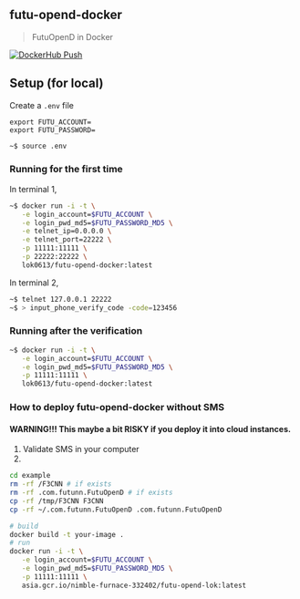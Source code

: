 ## futu-opend-docker
> FutuOpenD in Docker

[![DockerHub Push](https://github.com/lok0613/futu-opend-docker/actions/workflows/push.yml/badge.svg)](https://github.com/lok0613/futu-opend-docker/actions/workflows/push.yml)

## Setup (for local)

Create a `.env` file
```
export FUTU_ACCOUNT=
export FUTU_PASSWORD=
```

```bash
~$ source .env
```

### Running for the first time

In terminal 1,
```bash
~$ docker run -i -t \
   -e login_account=$FUTU_ACCOUNT \
   -e login_pwd_md5=$FUTU_PASSWORD_MD5 \
   -e telnet_ip=0.0.0.0 \
   -e telnet_port=22222 \
   -p 11111:11111 \
   -p 22222:22222 \
   lok0613/futu-opend-docker:latest
```

In terminal 2,
```bash
~$ telnet 127.0.0.1 22222
~$ > input_phone_verify_code -code=123456
```

### Running after the verification

```bash
~$ docker run -i -t \
   -e login_account=$FUTU_ACCOUNT \
   -e login_pwd_md5=$FUTU_PASSWORD_MD5 \
   -p 11111:11111 \
   lok0613/futu-opend-docker:latest
```

### How to deploy futu-opend-docker without SMS
#### WARNING!!! This maybe a bit RISKY if you deploy it into cloud instances.

1. Validate SMS in your computer
2. 
```bash
cd example
rm -rf /F3CNN # if exists
rm -rf .com.futunn.FutuOpenD # if exists
cp -rf /tmp/F3CNN F3CNN
cp -rf ~/.com.futunn.FutuOpenD .com.futunn.FutuOpenD

# build
docker build -t your-image .
# run
docker run -i -t \
   -e login_account=$FUTU_ACCOUNT \
   -e login_pwd_md5=$FUTU_PASSWORD_MD5 \
   -p 11111:11111 \
   asia.gcr.io/nimble-furnace-332402/futu-opend-lok:latest
```
